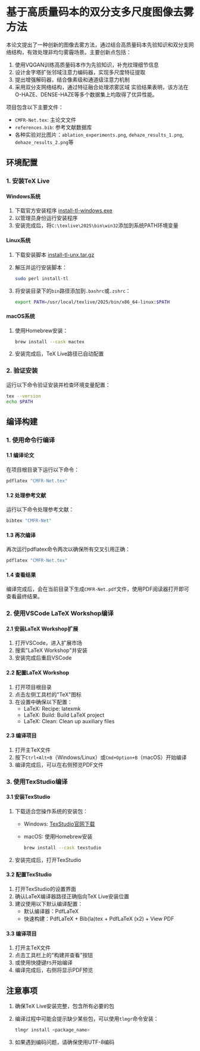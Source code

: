 # 基于高质量码本的双分支多尺度图像去雾方法

本论文提出了一种创新的图像去雾方法，通过结合高质量码本先验知识和双分支网络结构，有效处理非均匀雾霾场景。主要创新点包括：

1. 使用VQGAN训练高质量码本作为先验知识，补充纹理细节信息
2. 设计金字塔扩张邻域注意力编码器，实现多尺度特征提取  
3. 提出增强解码器，结合像素级和通道级注意力机制
4. 采用双分支网络结构，通过特征融合处理浓雾区域
实验结果表明，该方法在O-HAZE、DENSE-HAZE等多个数据集上均取得了优异性能。

项目包含以下主要文件：

- `CMFR-Net.tex`: 主论文文件
- `references.bib`: 参考文献数据库
- 各种实验对比图片：`ablation_experiments.png`, `dehaze_results_1.png`, `dehaze_results_2.png`等

## 环境配置

### 1. 安装TeX Live

#### Windows系统

1. 下载官方安装程序 [install-tl-windows.exe](https://www.tug.org/texlive/acquire-netinstall.html)
2. 以管理员身份运行安装程序
3. 安装完成后，将`C:\texlive\2025\bin\win32`添加到系统PATH环境变量

#### Linux系统

1. 下载安装脚本 [install-tl-unx.tar.gz](https://www.tug.org/texlive/acquire-netinstall.html)
2. 解压并运行安装脚本：

   ```bash
   sudo perl install-tl
   ```

3. 将安装目录下的`bin`路径添加到`.bashrc`或`.zshrc`：

   ```bash
   export PATH=/usr/local/texlive/2025/bin/x86_64-linux:$PATH
   ```

#### macOS系统

1. 使用Homebrew安装：

   ```bash
   brew install --cask mactex
   ```

2. 安装完成后，TeX Live路径已自动配置

### 2. 验证安装

运行以下命令验证安装并检查环境变量配置：

```bash
tex --version
echo $PATH
```

## 编译构建

### 1. 使用命令行编译

#### 1.1 编译论文

在项目根目录下运行以下命令：

```bash
pdflatex "CMFR-Net.tex"
```

#### 1.2 处理参考文献

运行以下命令处理参考文献：

```bash
bibtex "CMFR-Net"
```

#### 1.3 再次编译

再次运行pdflatex命令两次以确保所有交叉引用正确：

```bash
pdflatex "CMFR-Net.tex"
```

#### 1.4 查看结果

编译完成后，会在当前目录下生成`CMFR-Net.pdf`文件，使用PDF阅读器打开即可查看最终结果。

### 2. 使用VSCode LaTeX Workshop编译

#### 2.1 安装LaTeX Workshop扩展

1. 打开VSCode，进入扩展市场
2. 搜索"LaTeX Workshop"并安装
3. 安装完成后重启VSCode

#### 2.2 配置LaTeX Workshop

1. 打开项目根目录
2. 点击左侧工具栏的"TeX"图标
3. 在设置中确保以下配置：
   - LaTeX: Recipe: latexmk
   - LaTeX: Build: Build LaTeX project
   - LaTeX: Clean: Clean up auxiliary files

#### 2.3 编译项目

1. 打开主TeX文件
2. 按下`Ctrl+Alt+B`（Windows/Linux）或`Cmd+Option+B`（macOS）开始编译
3. 编译完成后，可以在右侧预览PDF文件

### 3. 使用TexStudio编译

#### 3.1 安装TexStudio

1. 下载适合您操作系统的安装包：
   - Windows: [TexStudio官网下载](https://texstudio.org/)
   - macOS: 使用Homebrew安装

      ```bash
      brew install --cask texstudio
      ```

2. 安装完成后，打开TexStudio

#### 3.2 配置TexStudio

1. 打开TexStudio的设置界面
2. 确认LaTeX编译器路径正确指向TeX Live安装位置
3. 建议使用以下默认编译配置：
   - 默认编译器：PdfLaTeX
   - 快速构建：PdfLaTeX + Bib(la)tex + PdfLaTeX (x2) + View PDF

#### 3.3 编译项目

1. 打开主TeX文件
2. 点击工具栏上的"构建并查看"按钮
3. 或使用快捷键`F5`开始编译
4. 编译完成后，右侧将显示PDF预览

## 注意事项

1. 确保TeX Live安装完整，包含所有必要的包
2. 编译过程中可能会提示缺少某些包，可以使用`tlmgr`命令安装：

   ```bash
   tlmgr install <package_name>
   ```

3. 如果遇到编码问题，请确保使用UTF-8编码

